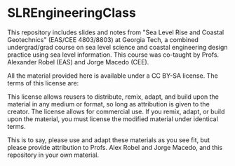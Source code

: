 # SLREngineeringClass
This repository includes slides and notes from "Sea Level Rise and Coastal Geotechnics" (EAS/CEE 4803/8803) at Georgia Tech, a combined undergrad/grad course on sea level science and coastal engineering design practice using sea level information. This course was co-taught by Profs. Alexander Robel (EAS) and Jorge Macedo (CEE).

All the material provided here is available under a CC BY-SA license. The terms of this license are:

This license allows reusers to distribute, remix, adapt, and build upon the material in any medium or format, so long as attribution is given to the creator. The license allows for commercial use. If you remix, adapt, or build upon the material, you must license the modified material under identical terms.

This is to say, please use and adapt these materials as you see fit, but please provide attribution to Profs. Alex Robel and Jorge Macedo, and this repository in your own material.
